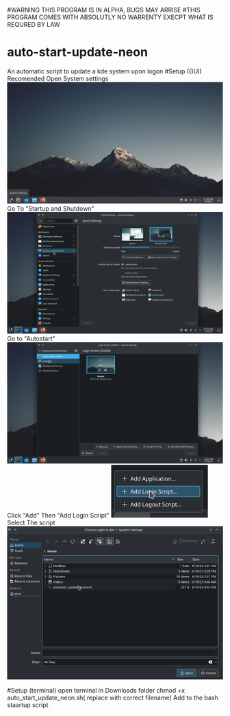 #WARNING THIS PROGRAM IS IN ALPHA, BUGS MAY ARRISE
#THIS PROGRAM COMES WITH ABSOLUTLY NO WARRENTY EXECPT WHAT IS REQURED BY LAW
# auto-start-update-neon

An automatic script to update a kde system upon logon
#Setup (GUI) Recomended 
Open System settings
![alt text](https://github.com/Catnader/auto-start-update-neon/blob/main/setup1.png)
Go To "Startup and Shutdown"
![alt text](https://github.com/Catnader/auto-start-update-neon/blob/main/setup2.png)
Go to "Autostart"
![alt text](https://github.com/Catnader/auto-start-update-neon/blob/main/setup3.png)
Click "Add" Then "Add Login Script"
![alt text](https://github.com/Catnader/auto-start-update-neon/blob/main/setup4.png)
Select The script
![alt text](https://github.com/Catnader/auto-start-update-neon/blob/main/setup5.png)




#Setup (terminal)
open terminal in Downloads folder
chmod +x auto_start_update_neon.sh( replace with correct filename)
Add to the bash staartup script


